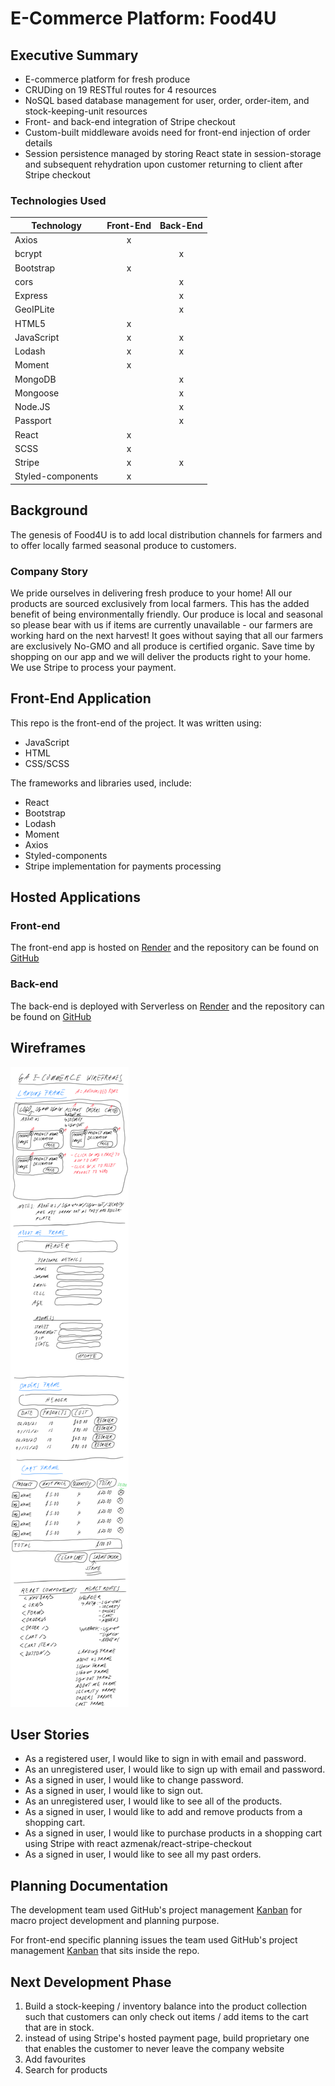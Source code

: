 # E-Commerce Platform: Food4U

## Executive Summary
- E-commerce platform for fresh produce
- CRUDing on 19 RESTful routes for 4 resources
- NoSQL based database management for user, order, order-item, and stock-keeping-unit resources
- Front- and back-end integration of Stripe checkout
- Custom-built middleware avoids need for front-end injection of order details
- Session persistence managed by storing React state in session-storage and subsequent rehydration upon customer returning to client after Stripe checkout

### Technologies Used
| Technology        | Front-End | Back-End |
|-------------------|:---------:|:--------:|
| Axios             |     x     |          |
| bcrypt            |           |    x     |
| Bootstrap         |     x     |          |
| cors              |           |    x     |
| Express           |           |    x     |
| GeoIPLite         |           |    x     |
| HTML5             |     x     |          |
| JavaScript        |     x     |    x     |
| Lodash            |     x     |    x     |
| Moment            |     x     |          |
| MongoDB           |           |    x     |
| Mongoose          |           |    x     |
| Node.JS           |           |    x     |
| Passport          |           |    x     |
| React             |     x     |          |
| SCSS              |     x     |          |
| Stripe            |     x     |    x     |
| Styled-components |     x     |          |

## Background

The genesis of Food4U is to add local distribution channels for farmers and to offer locally farmed seasonal produce to customers.
### Company Story
We pride ourselves in delivering fresh produce to your home! All our products are sourced exclusively from local farmers. This has the added benefit of being environmentally friendly. Our produce is local and seasonal so please bear with us if items are currently unavailable - our farmers are working hard on the next harvest! It goes without saying that all our farmers are exclusively No-GMO and all produce is certified organic. Save time by shopping on our app and we will deliver the products right to your home. We use Stripe to process your payment.

## Front-End Application
This repo is the front-end of the project. It was written using:
+ JavaScript
+ HTML
+ CSS/SCSS

The frameworks and libraries used, include:
+ React
+ Bootstrap
+ Lodash
+ Moment
+ Axios
+ Styled-components
+ Stripe implementation for payments processing

## Hosted Applications
### Front-end
The front-end app is hosted on [Render](https://www.food4u.sigmagamma.app) and the repository can be found on [GitHub](https://github.com/Tech-It-Out/Food4U-client)

### Back-end
The back-end is deployed with Serverless on [Render](https://food4u-api.onrender.com) and the repository can be found on [GitHub](https://github.com/Tech-It-Out/food4u-api)

## Wireframes
![Wireframes](admin/Wireframes.png)

## User Stories
+ As a registered user, I would like to sign in with email and password.
+ As an unregistered user, I would like to sign up with email and password.
+ As a signed in user, I would like to change password.
+ As a signed in user, I would like to sign out.
+ As an unregistered user, I would like to see all of the products.
+ As a signed in user, I would like to add and remove products from a shopping cart.
+ As a signed in user, I would like to purchase products in a shopping cart using Stripe with react azmenak/react-stripe-checkout
+ As a signed in user, I would like to see all my past orders.

## Planning Documentation
The development team used GitHub's project management [Kanban](https://github.com/orgs/Tech-It-Out/projects/2?add_cards_query=is%3Aopen) for macro project development and planning purpose.

For front-end specific planning issues the team used GitHub's project management [Kanban](https://github.com/Tech-It-Out/Food4U-client/projects) that sits inside the repo.

## Next Development Phase
1. Build a stock-keeping / inventory balance into the product collection such that customers can only check out items / add items to the cart that are in stock.
1. instead of using Stripe's hosted payment page, build proprietary one that enables the customer to never leave the company website
1. Add favourites
1. Search for products
